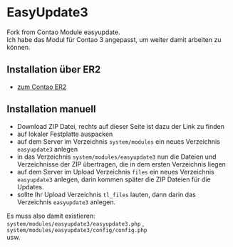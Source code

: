 EasyUpdate3
===========

Fork from Contao Module easyupdate.    
Ich habe das Modul für Contao 3 angepasst, um weiter damit arbeiten zu können.

Installation über ER2
---------------------
* [zum Contao ER2](https://contao.org/de/extension-list/view/easyupdate3.de.html)

Installation manuell
---------------------
* Download ZIP Datei, rechts auf dieser Seite ist dazu der Link zu finden
* auf lokaler Festplatte auspacken
* auf dem Server im Verzeichnis `system/modules` ein neues Verzeichnis `easyupdate3` anlegen
* in das Verzeichnis `system/modules/easyupdate3` nun die Dateien und Verzeichnisse der ZIP übertragen, die in dem ersten Verzeichnis liegen
* auf dem Server im Upload Verzeichnis `files` ein neues Verzeichnis `easyupdate3` anlegen, darin kommen später die ZIP Dateien für die Updates.
* sollte Ihr Upload Verzeichnis `tl_files` lauten, dann darin das Verzeichnis `easyupdate3` anlegen.

Es muss also damit existieren:    
`system/modules/easyupdate3/easyupdate3.php` ,    
`system/modules/easyupdate3/config/config.php`    
usw.

